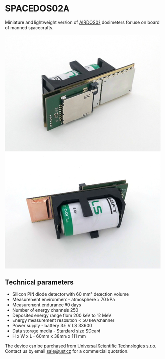 # SPACEDOS02A

Miniature and lightweight version of [AIRDOS02](https://github.com/UniversalScientificTechnologies/AIRDOS02) dosimeters for use on board of manned spacecrafts. 

![SPACEDOS02A device from bottom side](doc/src/img/SPACEDOS02A_bottom.jpg "PCB")
![SPACEDOS02A device from top side](doc/src/img/SPACEDOS02A_top.jpg "PCB")

## Technical parameters

* Silicon PIN diode detector with 60 mm³ detection volume
* Measurement environment - atmosphere > 70 kPa
* Measurement endurance 90 days
* Number of energy channels 250
* Deposited energy range from 200 keV to 12 MeV
* Energy measurement resolution < 50 keV/channel
* Power supply - battery 3.6 V LS 33600 
* Data storage media - Standard size SDcard
* H x W  x  L - 60mm x 38mm x 111 mm  

The device can be purchased from [Universal Scientific Technologies s.r.o](http://www.ust.cz). Contact us by email sale@ust.cz for a commercial quotation.
